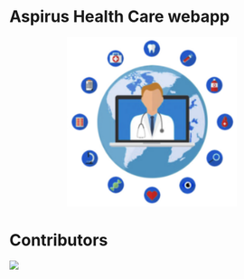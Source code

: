# Aspirus Health Care webapp
  <p align="center">
    <img width="300" height="300" src="https://github.com/JMAT-Technologies/Aspirus-Health-Care-Android-App/blob/master/app/src/main/res/drawable/logo.png">
  </p>

# Contributors
  <a href="https://github.com/JMAT-Technologies/Aspirus-Health-Care-WebApp/graphs/contributors">
    <img src="https://contrib.rocks/image?repo=JMAT-Technologies/Aspirus-Health-Care-WebApp" />
  </a>
